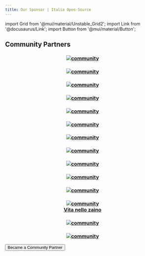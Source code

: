 ```yaml
---
title: Our Sponsor | Italia Open-Source
---
```


import Grid from '@mui/material/Unstable_Grid2';
import Link from '@docusaurus/Link';
import Button from '@mui/material/Button';

## Community Partners

<Grid container>
    <Grid xs={12} sm={4} padding={3}>
        <a href="/communities/codemotion">
        <h3 align="center"><img src="/img/community-partners/codemotion.png" alt="community"/></h3>
        </a>
    </Grid>
    <Grid xs={12} sm={4} padding={3}>
        <a href="/communities/schrodinger-hat"><h3 align="center"><img src="/img/community-partners/schrodinger-hat.png" alt="community"/></h3>
        </a>
    </Grid>
    <Grid xs={12} sm={4} padding={3}>
        <a href="/communities/kcd-italy"><h3 align="center"><img src="/img/community-partners/kcd-italy.svg" alt="community"/></h3>
        </a>
    </Grid>
    <Grid xs={12} sm={4} padding={3}>
        <a href="/communities/hr-feat-ict"><h3 align="center"><img src="/img/community-partners/hr-feat-ict.png" alt="community"/></h3>
        </a>
    </Grid>
    <Grid xs={12} sm={4} padding={3}>
        <a href="/communities/latina-in-tech">
        <h3 align="center"><img src="/img/community-partners/lit.png" alt="community"/></h3>
        </a>
    </Grid>
    <Grid xs={12} sm={4} padding={3}>
        <a href="/communities/la-locanda-del-tech"><h3 align="center"><img src="/img/community-partners/la-locanda-del-tech.png" alt="community"/></h3>
        </a>
    </Grid>
    <Grid xs={12} sm={4} padding={3}>
        <a href="/communities/giuppi-dev"><h3 align="center"><img src="/img/community-partners/giuppi_dev_.png" alt="community"/></h3>
        </a>
    </Grid>
    <Grid xs={12} sm={4} padding={3}>
        <a href="/communities/techcompenso"><h3 align="center"><img src="/img/community-partners/tech-compenso.svg" alt="community"/></h3>
        </a>
    </Grid>
    <Grid xs={12} sm={4} padding={3}>
        <a href="/communities/fullremote.it"><h3 align="center"><img src="/img/community-partners/fullremote.png" alt="community"/></h3>
        </a>
    </Grid>
    <Grid xs={12} sm={4} padding={3}>
        <a href="/communities/grusp"><h3 align="center"><img src="/img/community-partners/grusp.png" alt="community"/></h3>
        </a>
    </Grid>
    <Grid xs={12} sm={4} padding={3}>
        <a href="/communities/continuous-delivery"><h3 align="center"><img src="/img/community-partners/continuous-delivery.png" alt="community"/></h3>
        </a>
    </Grid>
    <Grid xs={12} sm={4} padding={3}>
        <a href="/communities/vita-nello-zaino">
        <h3 align="center"><img src="/img/community-partners/vitanellozaino.webp" alt="community"/><br/>Vita nello zaino</h3>
        </a>
    </Grid>
    <Grid xs={12} sm={4} padding={3}>
        <a href="/communities/edoardo-dusi"><h3 align="center"><img src="/img/community-partners/buongiorno-da-edo.png" alt="community"/></h3>
        </a>
    </Grid>
    <Grid xs={12} sm={4} padding={3}>
        <a href="/communities/need-for-nerd"><h3 align="center"><img src="/img/community-partners/need-for-nerd.png" alt="community"/></h3>
        </a>
    </Grid>
</Grid>

<Grid container>
    <Grid xs={12} sm={4} >
        <Link href="/contributors/sponsor">
            <Button variant="contained" fullWidth={true}>
                <span>Became a Community Partner</span>
            </Button>
        </Link>
    </Grid>
</Grid>
